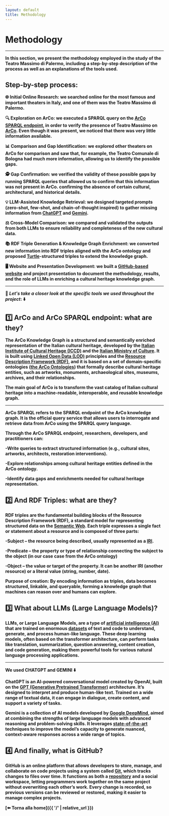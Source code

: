 ```yaml
---
layout: default
title: Methodology
---
```


# <strong>Methodology<strong>

---
In this section, we present the methodology employed in the study of the Teatro Massimo di Palermo, including a **step-by-step description of the process** as well as an **explanations of the tools used**.


## Step-by-step process: 
🌐 **Initial Online Research**: we searched online for the most famous and important theaters in Italy, and one of them was the Teatro Massimo di Palermo.

🔍 **Exploration on ArCo**: we executed a SPARQL query on the [ArCo SPARQL endpoint](https://dati.cultura.gov.it/sparql), in order to verify the presence of Teatro Massimo on <a href="https://dati.beniculturali.it/arco/index.php">ArCo</a>. Even though it was present, we noticed that there was very little information available.

📊 **Comparison and Gap Identification**: we explored other theaters on ArCo for comparison and saw that, for example, the Teatro Comunale di Bologna had much more information, allowing us to identify the possible gaps.

🕵️ **Gap Confirmation**: we verified the validity of these possible gaps by running SPARQL queries that allowed us to confirm that this information was not present in ArCo. confirming the absence of certain cultural, architectural, and historical details.

💡 **LLM-Assisted Knowledge Retrieval**: we designed targeted prompts (zero-shot, few-shot, and chain-of-thought inspired) to gather missing information from <a href="https://chatgpt.com/">ChatGPT</a> and <a href="https://gemini.google.com/app">Gemini</a>.

⚖️ **Cross-Model Comparison**: we compared and validated the outputs from both LLMs to ensure reliability and completeness of the new cultural data.

📚 **RDF Triple Generation & Knowledge Graph Enrichment**: we converted new information into RDF triples aligned with the ArCo ontology and proposed <a href="https://en.wikipedia.org/wiki/Turtle_(syntax)">Turtle</a>-structured triples to extend the knowledge graph.

🖥️ **Website and Presentation Development**: we built a [GitHub-based website](https://github.com/2025-ilaria/project-)
and project presentation to document the methodology, results, and the role of LLMs in enriching a cultural heritage knowledge graph.

---

📌  _Let's take a closer look at the specific tools we used throughout the project_: ⬇️


## 1️⃣ ArCo and ArCo SPARQL endpoint: what are they?

The **ArCo Knowledge Graph** is a structured and semantically enriched representation of the Italian cultural heritage, developed by the <a href="https://it.wikipedia.org/wiki/Istituto_centrale_per_il_catalogo_e_la_documentazione">Italian Institute of Cultural Heritage (ICCD)</a> and the <a href="https://en.wikipedia.org/wiki/Ministry_of_Culture_(Italy)">Italian Ministry of Culture</a>.
It is built using <a href="https://en.wikipedia.org/wiki/Linked_data">Linked Open Data (LOD)</a> principles and the <a href="https://en.wikipedia.org/wiki/Resource_Description_Framework">Resource Description Framework (RDF)</a>, and it is based on a set of domain-specific ontologies (<a href="http://wit.istc.cnr.it/arco/lode/extract?lang=en&url=https://raw.githubusercontent.com/ICCD-MiBACT/ArCo/master/ArCo-release/ontologie/arco/arco.owl">the ArCo Ontologies</a>) that formally describe cultural heritage entities, such as artworks, monuments, archaeological sites, museums, archives, and their relationships.

The main goal of ArCo is to transform the vast catalog of Italian cultural heritage into a machine-readable, interoperable, and reusable knowledge graph. 

---

**ArCo SPARQL** refers to the SPARQL endpoint of the ArCo knowledge graph. It is the official query service that allows users to interrogate and retrieve data from ArCo using the SPARQL query language.

Through the ArCo SPARQL endpoint, researchers, developers, and practitioners can:

-Write queries to extract structured information (e.g., cultural sites, artworks, architects, restoration interventions).

-Explore relationships among cultural heritage entities defined in the ArCo ontology.

-Identify data gaps and enrichments needed for cultural heritage representation.

## 2️⃣ And RDF Triples: what are they?

**RDF triples** are the fundamental building blocks of the Resource Description Framework (RDF), a standard model for representing structured data on the <a href= "https://en.wikipedia.org/wiki/Semantic_Web">Semantic Web</a>. Each triple expresses a single fact or statement about a resource and is composed of three parts:

-**Subject** – the resource being described, usually represented as a <a href="https://it.wikipedia.org/wiki/Internationalized_Resource_Identifier">IRI</a>.

-**Predicate** – the property or type of relationship connecting the subject to the object (in our case case from the ArCo ontology)

-**Object** – the value or target of the property. It can be another IRI (another resource) or a literal value (string, number, date).

Purpose of creation: By encoding information as triples, data becomes structured, linkable, and queryable, forming a knowledge graph that machines can reason over and humans can explore.


## 3️⃣ What about LLMs (Large Language Models)?

LLMs, or **Large Language Models**, are a type of <a href="https://en.wikipedia.org/wiki/Artificial_intelligence">artificial intelligence (AI)</a> that are trained on enormous <a href="https://en.wikipedia.org/wiki/Data_set">datasets</a> of text and code to understand, generate, and process human-like language. These deep learning models, often based on the transformer architecture, can perform tasks like translation, summarization, question answering, content creation, and code generation, making them powerful tools for various natural language processing applications. 

---

We used **CHATGPT** and **GEMINI** ⬇️

ChatGPT is an AI-powered conversational model created by OpenAI, built on the <a href="https://en.wikipedia.org/wiki/Generative_pre-trained_transformer">GPT (Generative Pretrained Transformer)</a> architecture. It’s designed to interpret and produce human-like text. Trained on a wide range of textual data, it can engage in dialogue, create content, and support a variety of tasks.

Gemini is a collection of AI models developed by <a href="https://en.wikipedia.org/wiki/Google_DeepMind">Google DeepMind</a>, aimed at combining the strengths of large language models with advanced reasoning and problem-solving skills. It leverages <a href="https://en.wikipedia.org/wiki/State_of_the_art">state-of-the-art</a> techniques to improve the model’s capacity to generate nuanced, context-aware responses across a wide range of topics.

## 4️⃣ And finally, what is GitHub?
**GitHub** is an online platform that allows developers to store, manage, and collaborate on code projects using a system called <a href="https://en.wikipedia.org/wiki/Git">Git</a>, which tracks changes to files over time. It functions as both a <a href="https://en.wikipedia.org/wiki/Repository">repository</a> and a social workspace, letting programmers work together on the same project without overwriting each other’s work. Every change is recorded, so previous versions can be reviewed or restored, making it easier to manage complex projects.





[⬅️ Torna alla home]({{ '/' | relative_url }})

